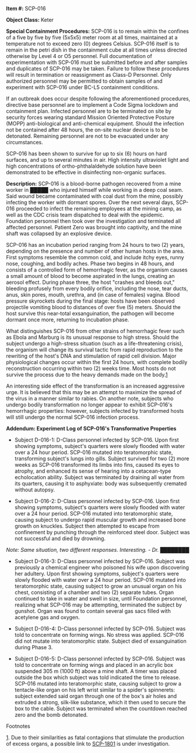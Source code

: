 **Item #:** SCP-016

**Object Class:** Keter

**Special Containment Procedures:** SCP-016 is to remain within the confines of a five by five by five (5x5x5) meter room at all times, maintained at a temperature not to exceed zero (0) degrees Celsius. SCP-016 itself is to remain in the petri dish in the containment cube at all times unless directed otherwise by Level 4 or O5 personnel. Full documentation of experimentation with SCP-016 must be submitted before and after samples and duplicates of SCP-016 may be taken. Failure to follow these procedures will result in termination or reassignment as Class-D Personnel. Only authorized personnel may be permitted to obtain samples of and experiment with SCP-016 under BC-L5 containment conditions.

If an outbreak does occur despite following the aforementioned procedures, directive base personnel are to implement a Code Sigma lockdown and containment plan. Infected personnel are to be terminated on site by security forces wearing standard Mission Oriented Protective Posture (MOPP) anti-biological and anti-chemical equipment. Should the infection not be contained after 48 hours, the on-site nuclear device is to be detonated. Remaining personnel are not to be evacuated under any circumstances.

SCP-016 has been shown to survive for up to six (6) hours on hard surfaces, and up to several minutes in air. High intensity ultraviolet light and high concentrations of ortho-phthalaldehyde solution have been demonstrated to be effective in disinfecting non-organic surfaces.

**Description:** SCP-016 is a blood-borne pathogen recovered from a mine worker in █████ who injured himself while working in a deep coal seam. Said wound became contaminated with coal dust from the mine, possibly infecting the worker with dormant spores. Over the next several days, SCP-016 proceeded to infect the remaining employees at the mining camp, as well as the CDC crisis team dispatched to deal with the epidemic. Foundation personnel then took over the investigation and terminated all affected personnel. Patient Zero was brought into captivity, and the mine shaft was collapsed by an explosive device.

SCP-016 has an incubation period ranging from 24 hours to two (2) years, depending on the presence and number of other human hosts in the area. First symptoms resemble the common cold, and include itchy eyes, runny nose, coughing, and bodily aches. Phase two begins in 48 hours, and consists of a controlled form of hemorrhagic fever, as the organism causes a small amount of blood to become aspirated in the lungs, creating an aerosol effect. During phase three, the host "crashes and bleeds out," bleeding profusely from every bodily orifice, including the nose, tear ducts, anus, skin pores, mouth, urethra, and (in case of females) vagina. Blood pressure skyrockets during the final stage: hosts have been observed projectile vomiting blood to distances of over five (5) meters. Should the host survive this near-total exsanguination, the pathogen will become dormant once more, returning to incubation phase.

What distinguishes SCP-016 from other strains of hemorrhagic fever such as Ebola and Marburg is its unusual response to high stress. Should the subject undergo a high-stress situation (such as a life-threatening crisis), the organism will change its survival tactic from rapid reproduction to the rewriting of the host's DNA and stimulation of rapid cell division. Major physiological changes occur within the first 24 hours, with complete bodily reconstruction occurring within two (2) weeks time. Most hosts do not survive the process due to the heavy demands made on the body.[1](javascript:;)

An interesting side effect of the transformation is an increased aggressive urge. It is believed that this may be an attempt to maximize the spread of the virus in a manner similar to rabies. On another note, subjects who undergo bodily transformation no longer appear to exhibit SCP-016's hemorrhagic properties: however, subjects infected by transformed hosts will still undergo the normal SCP-016 infection process.

**Addendum: Experiment Log of SCP-016's Transformative Properties**

*   Subject D-016-1: D-Class personnel infected by SCP-016. Upon first showing symptoms, subject's quarters were slowly flooded with water over a 24 hour period. SCP-016 mutated into teratomorphic state, transforming subject's lungs into gills. Subject survived for two (2) more weeks as SCP-016 transformed its limbs into fins, caused its eyes to atrophy, and enhanced its sense of hearing into a cetacean-type echolocation ability. Subject was terminated by draining all water from its quarters, causing it to asphyxiate: body was subsequently cremated without autopsy.

*   Subject D-016-2: D-Class personnel infected by SCP-016. Upon first showing symptoms, subject's quarters were slowly flooded with water over a 24 hour period. SCP-016 mutated into teratomorphic state, causing subject to undergo rapid muscular growth and increased bone growth on knuckles. Subject then attempted to escape from confinement by punching through the reinforced steel door. Subject was not successful and died by drowning.

_Note: Same situation, two different responses. Interesting. - Dr. ████████_

*   Subject D-016-3: D-Class personnel infected by SCP-016. Subject was previously a chemical engineer who poisoned his wife upon discovering her adultery. Upon first showing symptoms, subject's quarters were slowly flooded with water over a 24 hour period. SCP-016 mutated into teratomorphic state, causing subject to grow an unusual organ on his chest, consisting of a chamber and two (2) separate tubes. Organ continued to take in water and swell in size, until Foundation personnel, realizing what SCP-016 may be attempting, terminated the subject by gunshot. Organ was found to contain several gas sacs filled with acetylene gas and oxygen.

*   Subject D-016-4: D-Class personnel infected by SCP-016. Subject was told to concentrate on forming wings. No stress was applied. SCP-016 did not mutate into teratomorphic state. Subject died of exsanguination during Phase 3.

*   Subject D-016-5: D-Class personnel infected by SCP-016. Subject was told to concentrate on forming wings and placed in an acrylic box suspended 305 m (1000 ft) above a mine shaft. A timer was placed outside the box which subject was told indicated the time to release. SCP-016 mutated into teratomorphic state, causing subject to grow a tentacle-like organ on his left wrist similar to a spider's spinnerets: subject extended said organ through one of the box's air holes and extruded a strong, silk-like substance, which it then used to secure the box to the cable. Subject was terminated when the countdown reached zero and the bomb detonated.

Footnotes

[1](javascript:;). Due to their similarities as fatal contagions that stimulate the production of excess organs, a possible link to [SCP-1801](/scp-1801) is under investigation.